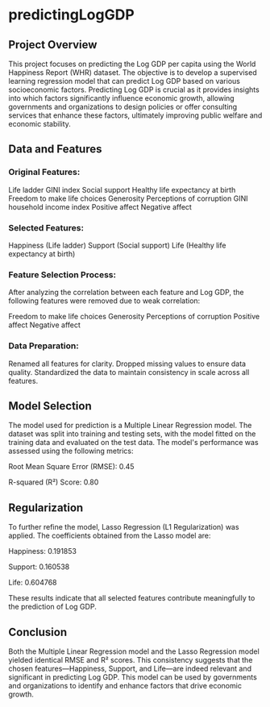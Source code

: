 # predictingLogGDP



## Project Overview

This project focuses on predicting the Log GDP per capita using the World Happiness Report (WHR) dataset. The objective is to develop a supervised learning regression model that can predict Log GDP based on various socioeconomic factors. Predicting Log GDP is crucial as it provides insights into which factors significantly influence economic growth, allowing governments and organizations to design policies or offer consulting services that enhance these factors, ultimately improving public welfare and economic stability.

## Data and Features

### Original Features:

Life ladder
GINI index
Social support
Healthy life expectancy at birth
Freedom to make life choices
Generosity
Perceptions of corruption
GINI household income index
Positive affect
Negative affect 

### Selected Features:

Happiness (Life ladder)
Support (Social support)
Life (Healthy life expectancy at birth)

### Feature Selection Process:

After analyzing the correlation between each feature and Log GDP, the following features were removed due to weak correlation:

Freedom to make life choices
Generosity
Perceptions of corruption
Positive affect
Negative affect

### Data Preparation:

Renamed all features for clarity.
Dropped missing values to ensure data quality.
Standardized the data to maintain consistency in scale across all features.

## Model Selection
The model used for prediction is a Multiple Linear Regression model. The dataset was split into training and testing sets, with the model fitted on the training data and evaluated on the test data. The model's performance was assessed using the following metrics:

Root Mean Square Error (RMSE): 0.45

R-squared (R²) Score: 0.80

## Regularization

To further refine the model, Lasso Regression (L1 Regularization) was applied. The coefficients obtained from the Lasso model are:

Happiness: 0.191853

Support: 0.160538

Life: 0.604768

These results indicate that all selected features contribute meaningfully to the prediction of Log GDP.

## Conclusion

Both the Multiple Linear Regression model and the Lasso Regression model yielded identical RMSE and R² scores. This consistency suggests that the chosen features—Happiness, Support, and Life—are indeed relevant and significant in predicting Log GDP. This model can be used by governments and organizations to identify and enhance factors that drive economic growth.


